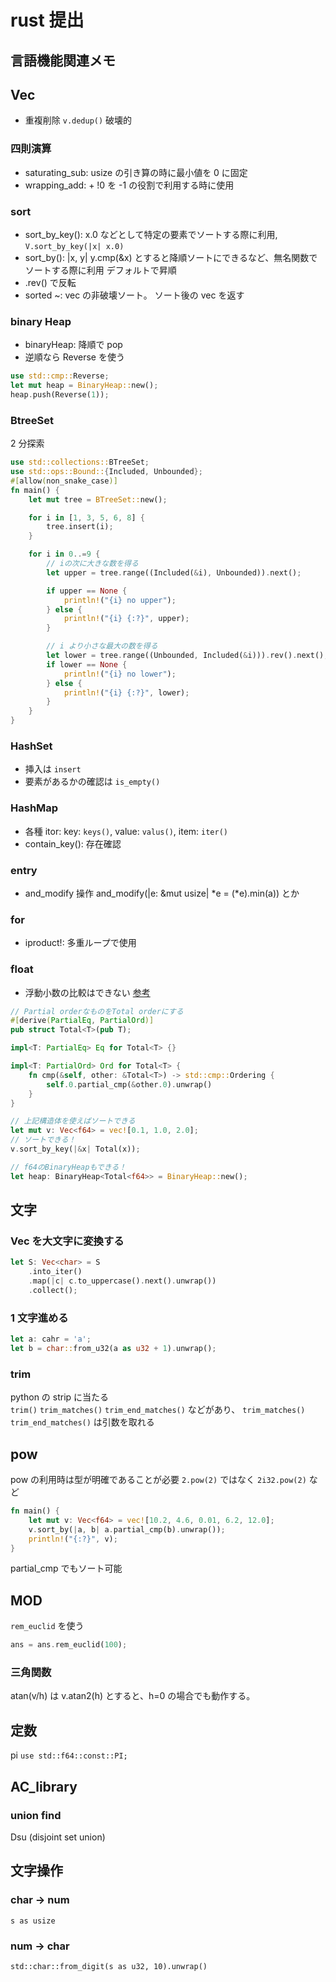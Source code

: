 # rust 提出

## 言語機能関連メモ

## Vec

- 重複削除 `v.dedup()` 破壊的

### 四則演算

- saturating_sub: usize の引き算の時に最小値を 0 に固定
- wrapping_add: + !0 を -1 の役割で利用する時に使用

### sort

- sort_by_key(): x.0 などとして特定の要素でソートする際に利用, `V.sort_by_key(|x| x.0)`
- sort_by(): |x, y| y.cmp(&x) とすると降順ソートにできるなど、無名関数でソートする際に利用 デフォルトで昇順
- .rev() で反転
- sorted ~: vec の非破壊ソート。 ソート後の vec を返す

### binary Heap

- binaryHeap: 降順で pop
- 逆順なら Reverse を使う

```rust
use std::cmp::Reverse;
let mut heap = BinaryHeap::new();
heap.push(Reverse(1));
```

### BtreeSet

2 分探索

```rust
use std::collections::BTreeSet;
use std::ops::Bound::{Included, Unbounded};
#[allow(non_snake_case)]
fn main() {
    let mut tree = BTreeSet::new();

    for i in [1, 3, 5, 6, 8] {
        tree.insert(i);
    }

    for i in 0..=9 {
        // iの次に大きな数を得る
        let upper = tree.range((Included(&i), Unbounded)).next();

        if upper == None {
            println!("{i} no upper");
        } else {
            println!("{i} {:?}", upper);
        }

        // i より小さな最大の数を得る
        let lower = tree.range((Unbounded, Included(&i))).rev().next();
        if lower == None {
            println!("{i} no lower");
        } else {
            println!("{i} {:?}", lower);
        }
    }
}
```

### HashSet

- 挿入は `insert`
- 要素があるかの確認は `is_empty()`

### HashMap

- 各種 itor: key: `keys()`, value: `valus()`, item: `iter()`
- contain_key(): 存在確認

### entry

- and_modify 操作 and_modify(|e: &mut usize| *e = (*e).min(a)) とか

### for

- iproduct!: 多重ループで使用

### float

- 浮動小数の比較はできない [参考](https://qiita.com/hatoo@github/items/fa14ad36a1b568d14f3e)

```rust
// Partial orderなものをTotal orderにする
#[derive(PartialEq, PartialOrd)]
pub struct Total<T>(pub T);

impl<T: PartialEq> Eq for Total<T> {}

impl<T: PartialOrd> Ord for Total<T> {
    fn cmp(&self, other: &Total<T>) -> std::cmp::Ordering {
        self.0.partial_cmp(&other.0).unwrap()
    }
}

// 上記構造体を使えばソートできる
let mut v: Vec<f64> = vec![0.1, 1.0, 2.0];
// ソートできる！
v.sort_by_key(|&x| Total(x));

// f64のBinaryHeapもできる！
let heap: BinaryHeap<Total<f64>> = BinaryHeap::new();
```

## 文字

### Vec<char> を大文字に変換する

```rust
let S: Vec<char> = S
    .into_iter()
    .map(|c| c.to_uppercase().next().unwrap())
    .collect();
```

### 1 文字進める

```rust
let a: cahr = 'a';
let b = char::from_u32(a as u32 + 1).unwrap();
```

### trim

python の strip に当たる  
`trim()`
`trim_matches()`
`trim_end_matches()`
などがあり、 `trim_matches()` `trim_end_matches()` は引数を取れる

## pow

pow の利用時は型が明確であることが必要
`2.pow(2)` ではなく `2i32.pow(2)` など

```rust
fn main() {
    let mut v: Vec<f64> = vec![10.2, 4.6, 0.01, 6.2, 12.0];
    v.sort_by(|a, b| a.partial_cmp(b).unwrap());
    println!("{:?}", v);
}
```

partial_cmp でもソート可能

## MOD

`rem_euclid` を使う

```rust
ans = ans.rem_euclid(100);
```

### 三角関数

atan(v/h) は v.atan2(h) とすると、h=0 の場合でも動作する。

## 定数

pi `use std::f64::const::PI;`

## AC_library

### union find

Dsu (disjoint set union)

## 文字操作

### char -> num

```
s as usize
```

### num -> char

```
std::char::from_digit(s as u32, 10).unwrap()
```
